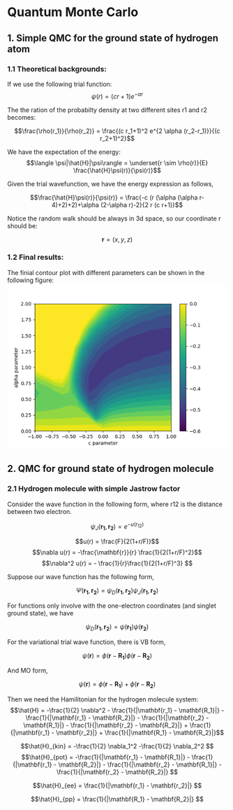 # Quantum Monte Carlo

## 1. Simple QMC for the ground state of hydrogen atom

### 1.1 Theoretical backgrounds:
If we use the following trial function:
$$\psi(r) = (c r+1) e^{-\alpha r}$$

The the ration of the probabilty density at two different sites r1 and r2 becomes:

$$\frac{\rho(r_1)}{\rho(r_2)} = \frac{(c r_1+1)^2 e^{2 \alpha  (r_2-r_1)}}{(c r_2+1)^2}$$

We have the expectation of the energy:
$$\langle \psi|\hat{H}|\psi\rangle = \underset{r \sim \rho(r)}{E} \frac{\hat{H}\psi(r)}{\psi(r)}$$

Given the trial wavefunction, we have the energy expression as follows,

$$\frac{\hat{H}\psi(r)}{\psi(r)} = \frac{-c (r (\alpha  (\alpha  r-4)+2)+2)+\alpha  (2-\alpha  r)-2}{2 r (c r+1)}$$

Notice the random walk should be always in 3d space, so our coordinate r should be:

$$ \mathbf{r} = (x, y, z)$$

### 1.2 Final results:
The finial contour plot with different parameters can be shown in the following figure:
![energy figure](../imgs/energy_surface.png)

## 2. QMC for ground state of hydrogen molecule

### 2.1 Hydrogen molecule with simple Jastrow factor
Consider the wave function in the following form, where r12 is the distance between two electron.

$$\psi_J(\mathbf{r_1}, \mathbf{r_2}) = e^{-u(r_{12})}$$

$$u(r) = \frac{F}{2(1+r/F)}$$
$$\nabla u(r) = -\frac{\mathbf{r}}{r} \frac{1}{2(1+r/F)^2}$$
$$\nabla^2 u(r) = - \frac{1}{r}\frac{1}{2(1+r/F)^3} $$

Suppose our wave function has the following form,

$$ \Psi(\mathbf{r_1}, \mathbf{r_2}) = \psi_D(\mathbf{r_1}, \mathbf{r_2}) \psi_J(\mathbf{r_1}, \mathbf{r_2}) $$

For functions only involve with the one-electron coordinates (and singlet ground state), we have

$$\psi_D(\mathbf{r_1}, \mathbf{r_2}) = \psi(\mathbf{r_1}) \psi(\mathbf{r_2}) $$

For the variational trial wave function, there is VB form,

$$  \psi(\mathbf{r}) = \phi(\mathbf{r} - \mathbf{R_1}) \phi(\mathbf{r} - \mathbf{R_2}) $$

And MO form, 

$$ \psi(\mathbf{r}) = \phi(\mathbf{r} - \mathbf{R_1}) + \phi(\mathbf{r} - \mathbf{R_2}) $$

Then we need the Hamilitonian for the hydrogen molecule system:
$$\hat{H} = -\frac{1}{2} \nabla^2 - \frac{1}{|\mathbf{r_1} - \mathbf{R_1}|} - \frac{1}{|\mathbf{r_1} - \mathbf{R_2}|} - \frac{1}{|\mathbf{r_2} - \mathbf{R_1}|} - \frac{1}{|\mathbf{r_2} - \mathbf{R_2}|} + \frac{1}{|\mathbf{r_1} - \mathbf{r_2}|} + \frac{1}{|\mathbf{R_1} - \mathbf{R_2}|}$$

$$\hat{H}_{kin} = -\frac{1}{2} \nabla_1^2 -\frac{1}{2} \nabla_2^2 $$
$$\hat{H}_{pot} = -\frac{1}{|\mathbf{r_1} - \mathbf{R_1}|} - \frac{1}{|\mathbf{r_1} - \mathbf{R_2}|} - \frac{1}{|\mathbf{r_2} - \mathbf{R_1}|} - \frac{1}{|\mathbf{r_2} - \mathbf{R_2}|} $$

$$\hat{H}_{ee} = \frac{1}{|\mathbf{r_1} - \mathbf{r_2}|} $$

$$\hat{H}_{pp} = \frac{1}{|\mathbf{R_1} - \mathbf{R_2}|} $$
